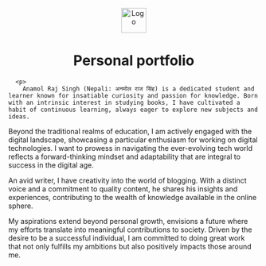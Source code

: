 <p align="center">
  <img src="https://i.ibb.co/6vv4RnH/155214218-modified.png" width="50" alt="Logo" />
</p>
<h1 align="center">Personal portfolio</h1>

<!--[ About Author ]-->
<div class="aboutAuthor">
   <div class="aboutCont">
      
      <p>
        Anamol Raj Singh (Nepali: अनमोल राज सिंह) is a dedicated student and learner known for insatiable curiosity and passion for knowledge. Born with an intrinsic interest in studying books, I have cultivated a habit of continuous learning, always eager to explore new subjects and ideas.

Beyond the traditional realms of education, I am actively engaged with the digital landscape, showcasing a particular enthusiasm for working on digital technologies. I want to prowess in navigating the ever-evolving tech world reflects a forward-thinking mindset and adaptability that are integral to success in the digital age.

An avid writer, I have creativity into the world of blogging. With a distinct voice and a commitment to quality content, he shares his insights and experiences, contributing to the wealth of knowledge available in the online sphere.

My aspirations extend beyond personal growth, envisions a future where my efforts translate into meaningful contributions to society. Driven by the desire to be a successful individual, I am committed to doing great work that not only fulfills my ambitions but also positively impacts those around me.
      </p>
      <div class="athrBtn">
         <a class="button" href="https://anamolrajsingh.github.io/ars/" target="_blank">
            
